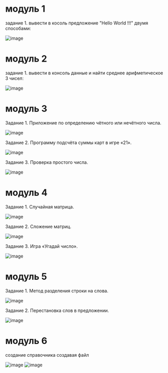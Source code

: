 # модуль 1
задание 1. вывести в косоль предложение "Hello World !!!" двумя способами:

![image](https://user-images.githubusercontent.com/109956617/181068488-c3f9a5c1-eaa5-442d-95a4-f103ec6ca797.png)
# модуль 2
задание 1. вывести в консоль данные и найти среднее арифметическое 3 чисел:

![image](https://user-images.githubusercontent.com/109956617/181067978-5aa384e8-f093-4d21-8f32-ba92bc25fbf3.png)
# модуль 3
Задание 1. Приложение по определению чётного или нечётного числа.

![image](https://user-images.githubusercontent.com/109956617/181080212-75d9783e-fb68-412b-8d40-82dcc05991c3.png)

Задание 2. Программу подсчёта суммы карт в игре «21».

![image](https://user-images.githubusercontent.com/109956617/181082537-cd0e9fa1-5784-4ba6-99b8-f6d4b13d54c6.png)

Задание 3. Проверка простого числа.

![image](https://user-images.githubusercontent.com/109956617/181082671-88d71588-0355-46cc-b298-2bd5c32f57f0.png)
# модуль 4
Задание 1. Случайная матрица.

![image](https://user-images.githubusercontent.com/109956617/181092971-429053a2-0bde-4d02-b5c9-ae15671934ef.png)

Задание 2. Сложение матриц.

![image](https://user-images.githubusercontent.com/109956617/181311718-d6d63f90-b7c8-4619-b63c-27278d572697.png)

Задание 3. Игра «Угадай число».

![image](https://user-images.githubusercontent.com/109956617/181312506-acaa892a-90d5-4267-b7e4-f58f9fc71ea0.png)
# модуль 5
Задание 1. Метод разделения строки на слова.

![image](https://user-images.githubusercontent.com/109956617/181341196-e776059a-13e2-4b9a-8cde-3e5d5fe65748.png)

Задание 2. Перестановка слов в предложении.

![image](https://user-images.githubusercontent.com/109956617/181346138-f6c9d5c9-32bf-42ab-b5b3-ae8a0945abea.png)

# модуль 6
создание справочника создавая файл

![image](https://user-images.githubusercontent.com/109956617/182698385-46871275-e4a7-49fa-bb5e-ad6a753522e9.png)
![image](https://user-images.githubusercontent.com/109956617/182698439-55a5c494-48c4-4f99-a416-b1edd3d32a19.png)

